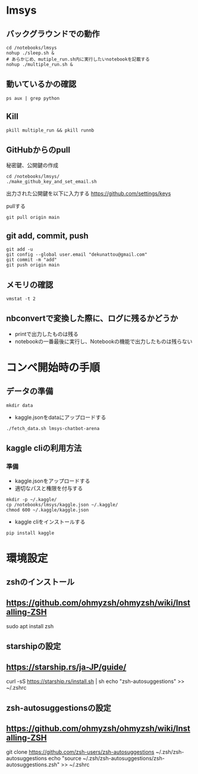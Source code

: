 # lmsys

## バックグラウンドでの動作
```
cd /notebooks/lmsys
nohup ./sleep.sh &
# あらかじめ、mutiple_run.sh内に実行したいnotebookを記載する
nohup ./multiple_run.sh &
```

## 動いているかの確認
```
ps aux | grep python
```

## Kill
```
pkill multiple_run && pkill runnb
```

## GitHubからのpull

秘密鍵、公開鍵の作成
```
cd /notebooks/lmsys/
./make_github_key_and_set_email.sh
```

出力された公開鍵を以下に入力する
https://github.com/settings/keys


pullする
```
git pull origin main
```

## git add, commit, push

```
git add -u
git config --global user.email "dekunattou@gmail.com"
git commit -m "add"
git push origin main
```

## メモリの確認
```
vmstat -t 2
```

## nbconvertで変換した際に、ログに残るかどうか
- printで出力したものは残る
- notebookの一番最後に実行し、Notebookの機能で出力したものは残らない

# コンペ開始時の手順

## データの準備
```
mkdir data
```

- kaggle.jsonをdataにアップロードする

```
./fetch_data.sh lmsys-chatbot-arena
```

## kaggle cliの利用方法

### 準備
- kaggle.jsonをアップロードする
- 適切なパスと権限を付与する
```
mkdir -p ~/.kaggle/
cp /notebooks/lmsys/kaggle.json ~/.kaggle/
chmod 600 ~/.kaggle/kaggle.json
```

- kaggle cliをインストールする
```
pip install kaggle
```

# 環境設定

## zshのインストール
## https://github.com/ohmyzsh/ohmyzsh/wiki/Installing-ZSH
sudo apt install zsh

## starshipの設定
## https://starship.rs/ja-JP/guide/
curl -sS https://starship.rs/install.sh | sh
echo "zsh-autosuggestions" >> ~/.zshrc

## zsh-autosuggestionsの設定
## https://github.com/ohmyzsh/ohmyzsh/wiki/Installing-ZSH
git clone https://github.com/zsh-users/zsh-autosuggestions ~/.zsh/zsh-autosuggestions
echo "source ~/.zsh/zsh-autosuggestions/zsh-autosuggestions.zsh" >> ~/.zshrc
